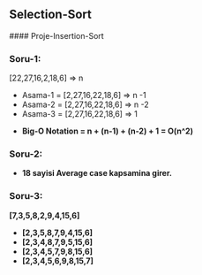 ## Selection-Sort
#### Proje-Insertion-Sort
### Soru-1:
[22,27,16,2,18,6] => n
* Asama-1 = [2,27,16,22,18,6] => n -1
* Asama-2 = [2,27,16,22,18,6] => n -2
* Asama-3 = [2,27,16,22,18,6] => 1

<b>

* Big-O Notation = n + (n-1) + (n-2) + 1 = O(n^2)

### Soru-2:
* 18 sayisi Average case kapsamina girer.

<b>

### Soru-3:

[7,3,5,8,2,9,4,15,6]
* [2,3,5,8,7,9,4,15,6]
* [2,3,4,8,7,9,5,15,6]
* [2,3,4,5,7,9,8,15,6]
* [2,3,4,5,6,9,8,15,7]
